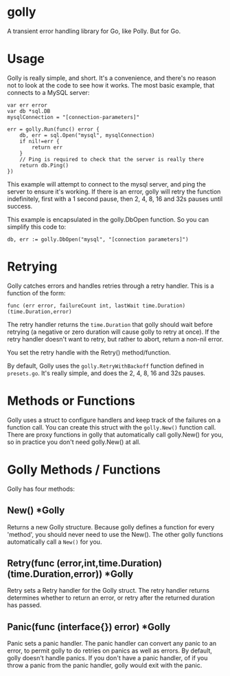 # golly
A transient error handling library for Go, like Polly. But for Go.

# Usage

Golly is really simple, and short. It's a convenience, and there's no reason not to look at the code to see how it works. The most basic example, that connects to a MySQL server:

	var err error
	var db *sql.DB
	mysqlConnection = "[connection-parameters]"

	err = golly.Run(func() error {
		db, err = sql.Open("mysql", mysqlConnection)
		if nil!=err {
			return err
		}
		// Ping is required to check that the server is really there
		return db.Ping()
	})

This example will attempt to connect to the mysql server, and ping the server to ensure it's working. If there is an error, golly will retry the function indefinitely, first with a 1 second pause, then 2, 4, 8, 16 and 32s pauses until success.

This example is encapsulated in the golly.DbOpen function. So you can simplify this code to:

	db, err := golly.DbOpen("mysql", "[connection parameters]")

# Retrying

Golly catches errors and handles retries through a retry handler. This is a function of the form:

	func (err error, failureCount int, lastWait time.Duration) (time.Duration,error)

The retry handler returns the `time.Duration` that golly should wait before retrying (a negative or zero duration will cause golly to retry at once). If the retry handler doesn't want to retry, but rather to abort, return a non-nil error.

You set the retry handle with the Retry() method/function.

By default, Golly uses the `golly.RetryWithBackoff` function defined in `presets.go`. It's really simple, and does the 2, 4, 8, 16 and 32s pauses.

# Methods or Functions

Golly uses a struct to configure handlers and keep track of the failures on a function call. You can create this struct with the `golly.New()` function call. There are proxy functions in golly that automatically call golly.New() for you, so in practice you don't need golly.New() at all.

# Golly Methods / Functions

Golly has four methods:

## New() *Golly
Returns a new Golly structure. Because golly defines a function for every 'method', you should never need to use the New(). The other golly functions automatically call a `New()` for you.

## Retry(func (error,int,time.Duration) (time.Duration,error)) *Golly
Retry sets a Retry handler for the Golly struct. The retry handler returns determines whether to return an error, or retry after the returned duration has passed.

## Panic(func (interface{}) error) *Golly
Panic sets a panic handler. The panic handler can convert any panic to an error, to permit golly to do retries on panics as well as errors. By default, golly doesn't handle panics. If you don't have a panic handler, of if you throw a panic from the panic handler, golly would exit with the panic.








